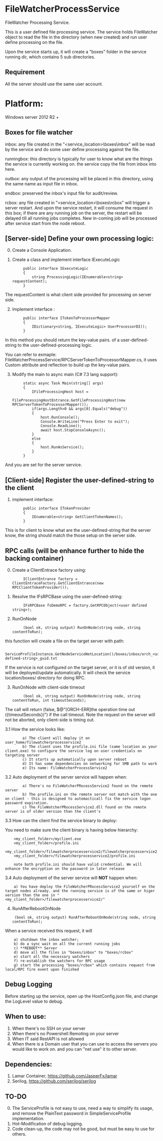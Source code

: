 # FileWatcherProcessService 
FileWatcher Processing Service.

This is a user defined file processing service. The service holds FileWatcher object to read the file in the directory (when new created) and run user define processing on the file.

Upon the service starts up, it will create a "boxes" folder in the service running dir, which contains 5 sub directories.

## Requirement 
All the server should use the same user account.

# Platform: 

Windows server 2012 R2 +

## Boxes for file watcher
inbox: any file created in the "<service_location>\boxes\inbox" will be read by the service and do some user define processing against the file.

runningbox: this directory is typically for user to know what are the things the service is currently working on. the service copy the file from inbox into here.

outbox: any output of the processing will be placed in this directory, using the same name as input file in inbox.

endbox: preserved the inbox's input file for audit/review.

rcbox: any file created in "<service_location>\boxes\rcbox" will trigger a server restart. And upon the service restart, it will consume the request in this box; if there are any running job on the server, the restart will be delayed till all running jobs completes. New in-coming job will be processed after service start from the node reboot.

## [Server-side] Define your own processing logic:

0. Create a Console Application.

1. Create a class and implement interface IExecuteLogic

            public interface IExecuteLogic
            {
                string ProcessingLogic(IEnumerable<string> requestContent);
            }

The requestContent is what client side provided for processing on server side.

2. Implement interface :


            public interface ITokenToProcessorMapper
            {
                IDictionary<string, IExecuteLogic> UserProcessorDI();
            }
            
        
In this method you should return the key-value pairs. of a user-defined-string to the user-defined-processing logic.

You can refer to exmaple:  FileWatcherProcessService/RPCServerTokenToProcessorMapper.cs, it uses Custom attribute and reflection to build up the key-value pairs.

3. Modify the main to async main (C# 7.3 lang support):

            static async Task Main(string[] args)
            { 
                IFileProcessingHost host = 
                        FileProcessingHostEntrance.GetFileProcessingHost(new RPCServerTokenToProcessorMapper());
                if(args.Length>0 && args[0].Equals("debug"))
                {
                    host.RunConsole();
                    Console.WriteLine("Press Enter to exit");
                    Console.ReadLine();
                    await host.StopConsoleAsync();
                }
                else
                { 
                    host.RunAsService();
                }
            }
        
And you are set for the server service.
 

## [Client-side] Register the user-defined-string to the client

1. implement interface:

            public interface ITokenProvider
            {
                IEnumerable<string> GetClientTokenNames();
            }
        
This is for client to know what are the user-defined-string that the server know, the string should match the those setup on the server side.
        
## RPC calls (will be enhance further to hide the backing container)

0. Create a ClientEntrace factory using:

            IClientEntrance factory = ClientEntraceFactory.GetClientEntrance(new RPCClientTokenProvider());
           
 
1. Resolve the IFsRPCBase using the user-defined-string:

            IFsRPCBase fsDemoRPC = factory.GetRPCObject(<user defined string>);
        

2. RunOnNode 

            (bool ok, string output) RunOnNode(string node, string contentToRun);
        
this function will create a file on the target server with path: 

            ServiceProfileInstance.GetNodeServiceNetLocation()/boxes/inbox/orch_<user-defined-string>_guid.txt

If the service is not configured on the target server, or it is of old version, it will be deployed/update automatically.
It will check the service location/boxes/ directory for doing RPC.

3. RunOnNode with client-side timeout

            (bool ok, string output) RunOnNode(string node, string contentToRun, int timeoutSeconds);

The call will return (false, $@"[ORCH-ERR]the operation time out ({timeoutSeconds})") if the call timeout. Note the request on the server will not be aborted, only client-side is timing out.

3.1 How the service looks like:
        
            a) The client will deploy it on user_home/filewatcherprocesservice2
            b) The client uses the profile.ini file (same location as your client.exe) to configure the service log on user credentials on targeting server
            c) It starts up automatically upon server reboot
            d) It has some dependencies on networking for SMB path to work
            e) Its name: FileWatcherProcessService2
        
        
3.2 Auto deployment of the server service will happen when:

            a) There's no FileWatcherPRocessService2 found on the remote server
            b) The profile.ini on the remote server not match with the one on client - this is designed to automacticall fix the service logon password expiration.
            c) The FileWatcherPRocessService2.dll found on the remote server is of older version than the client's

3.3 How can the client find the service binary to deploy:

You need to make sure the client binary is having below hierarchy:

        <my_client_folder>/myclient.exe
        <my_client_folder>/profile.ini
        <my_client_folder>/filewatcherprocesservice2/filewatcherprocesservice2.exe
        <my_client_folder>/filewatcherprocesservice2/profile.ini
        
        note both profile.ini should have valid credential. We will enhance the encryption on the password in later release

3.4 Auto deployment of the server service will **NOT** happen when:

        a) You have deploy the FileWatcherPRocessService2 yourself on the target nodes already. and the running service is of the same or higer version than the one in "<my_client_folder>/filewatcherprocesservice2/"
        
4. RunAfterRebootOnNode

        (bool ok, string output) RunAfterRebootOnNode(string node, string contentToRun);
 
When a service received this request, it will 

        a) shutdown the inbox watcher; 
        b) do a sync wait on all the current running jobs
        c) **REBOOT** Server 
        d) move all the files in "boxes/inbox" to "boxes/rcbox"
        e) start all the necessary watchers
        f) re-establish the watchers for RPC usage
        g) start the processing "boxes/rcbox" which contains request from local/RPC fire event upon finished
        
## Debug Logging
Before starting up the service, open up the HostConfig.json file, and change the LogLevel value to debug. 


## When to use:

1. When there's no SSH on your server
2. When there's no Powershell Remoting on your server
3. When IT said RestAPI is not allowed
4. When there is a Domain user that you can use to access the servers you would like to work on. and you can "net use" it to other server.

## Dependencies:
1. Lamar Container, https://github.com/JasperFx/lamar
2. Serilog, https://github.com/serilog/serilog


## TO-DO
0. The ServiceProfile is not easy to use, need a way to simplify its usage, and remove the PlainText password in SimpleServiceProfile implementation.
1. Hot-Modification of debug logging.
2. Code clean-up, the code may not be good, but must be easy to use for others.


